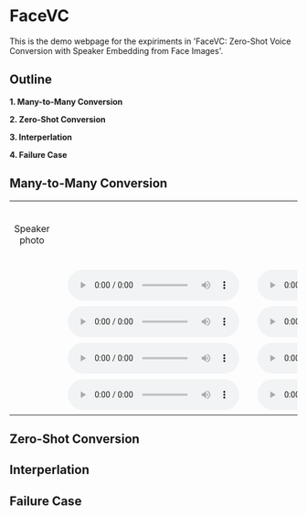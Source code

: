 # FaceVC

This is the demo webpage for the expiriments in 'FaceVC: Zero-Shot Voice Conversion with Speaker Embedding from Face Images'.


## Outline

**1. Many-to-Many Conversion**

**2. Zero-Shot Conversion**

**3. Interperlation**

**4. Failure Case**

## Many-to-Many Conversion

<table border="0" cellpadding="0" cellspacing="0" style="width: 100%;">
<tbody><tr>
<td ALIGN=CENTER>　<p>Speaker photo</p>　</td>
<td ALIGN=CENTER>　<img alt="" src="img/A.png" />　</td>
<td ALIGN=CENTER>　<img alt="" src="img/B.png" />　</td>
</tr>
<tr>
<td ALIGN=CENTER>　<img alt="" src="img/A.png" />　</td>
<td ALIGN=CENTER>　<audio
    controls
    src="final project/male/pure audio/front.wav">
        Your browser does not support the
        <code>audio</code> element.
</audio>　</td>
<td ALIGN=CENTER>　<audio
    controls
    src="final project/male/pure face/front.wav">
        Your browser does not support the
        <code>audio</code> element.
</audio>　</td>
</tr>
<tr>
<td ALIGN=CENTER>　<img alt="" src="img/B.png" />　</td>
<td ALIGN=CENTER>　<audio
    controls
    src="final project/male/pure audio/45.wav">
        Your browser does not support the
        <code>audio</code> element.
</audio>　</td>
<td ALIGN=CENTER>　<audio
    controls
    src="final project/male/pure face/45.wav">
        Your browser does not support the
        <code>audio</code> element.
</audio>　</td>
</tr>
<tr>
<td ALIGN=CENTER>　<img alt="" src="img/C.png" />　</td>
<td ALIGN=CENTER>　<audio
    controls
    src="final project/male/pure audio/90.wav">
        Your browser does not support the
        <code>audio</code> element.
</audio>　</td>
<td ALIGN=CENTER>　<audio
    controls
    src="final project/male/pure face/90.wav">
        Your browser does not support the
        <code>audio</code> element.
</audio>　</td>
</tr>
<tr>
<td ALIGN=CENTER>　<img alt="" src="img/C.png" />　</td>
<td ALIGN=CENTER>　<audio
    controls
    src="final project/male/pure audio/90.wav">
        Your browser does not support the
        <code>audio</code> element.
</audio>　</td>
<td ALIGN=CENTER>　<audio
    controls
    src="final project/male/pure face/90.wav">
        Your browser does not support the
        <code>audio</code> element.
</audio>　</td>
</tr></tbody></table>


## Zero-Shot Conversion

## Interperlation

## Failure Case
